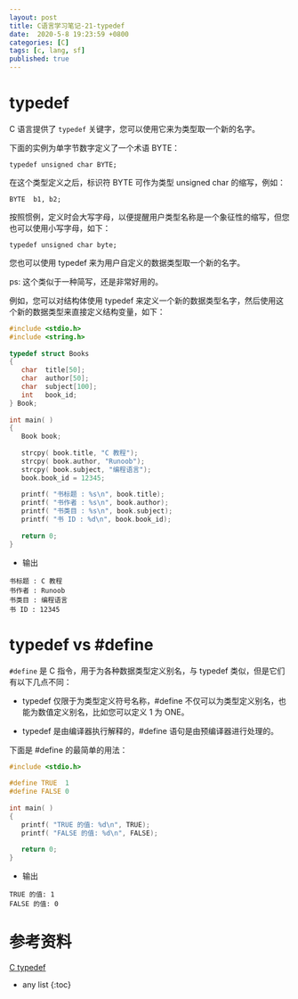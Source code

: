 ```yaml
---
layout: post
title: C语言学习笔记-21-typedef
date:  2020-5-8 19:23:59 +0800
categories: [C]
tags: [c, lang, sf]
published: true
---
```


# typedef

C 语言提供了 `typedef` 关键字，您可以使用它来为类型取一个新的名字。

下面的实例为单字节数字定义了一个术语 BYTE：

```
typedef unsigned char BYTE;
```

在这个类型定义之后，标识符 BYTE 可作为类型 unsigned char 的缩写，例如：

```
BYTE  b1, b2;
```

按照惯例，定义时会大写字母，以便提醒用户类型名称是一个象征性的缩写，但您也可以使用小写字母，如下：

```
typedef unsigned char byte;
```

您也可以使用 typedef 来为用户自定义的数据类型取一个新的名字。


ps: 这个类似于一种简写，还是非常好用的。

例如，您可以对结构体使用 typedef 来定义一个新的数据类型名字，然后使用这个新的数据类型来直接定义结构变量，如下：

```c
#include <stdio.h>
#include <string.h>
 
typedef struct Books
{
   char  title[50];
   char  author[50];
   char  subject[100];
   int   book_id;
} Book;
 
int main( )
{
   Book book;
 
   strcpy( book.title, "C 教程");
   strcpy( book.author, "Runoob"); 
   strcpy( book.subject, "编程语言");
   book.book_id = 12345;
 
   printf( "书标题 : %s\n", book.title);
   printf( "书作者 : %s\n", book.author);
   printf( "书类目 : %s\n", book.subject);
   printf( "书 ID : %d\n", book.book_id);
 
   return 0;
}
```

- 输出

```
书标题 : C 教程
书作者 : Runoob
书类目 : 编程语言
书 ID : 12345
```

# typedef vs #define

`#define` 是 C 指令，用于为各种数据类型定义别名，与 typedef 类似，但是它们有以下几点不同：

- typedef 仅限于为类型定义符号名称，#define 不仅可以为类型定义别名，也能为数值定义别名，比如您可以定义 1 为 ONE。

- typedef 是由编译器执行解释的，#define 语句是由预编译器进行处理的。

下面是 #define 的最简单的用法：

```c
#include <stdio.h>
 
#define TRUE  1
#define FALSE 0
 
int main( )
{
   printf( "TRUE 的值: %d\n", TRUE);
   printf( "FALSE 的值: %d\n", FALSE);
 
   return 0;
}
```

- 输出

```
TRUE 的值: 1
FALSE 的值: 0
```

# 参考资料

[C typedef](https://www.runoob.com/cprogramming/c-typedef.html)

* any list
{:toc}